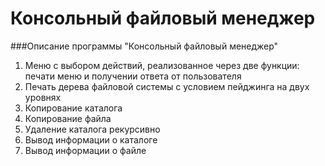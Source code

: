 ﻿# **Консольный файловый менеджер**
 
 ###Описание программы "Консольный файловый менеджер"
 
 1. Меню с выбором действий, реализованное через две функции: печати меню и получении ответа от пользователя
 2. Печать дерева файловой системы с условием пейджинга на двух уровнях
 3. Копирование каталога
 4. Копирование файла
 5. Удаление каталога рекурсивно
 6. Вывод информации о каталоге
 7. Вывод информации о файле
 
